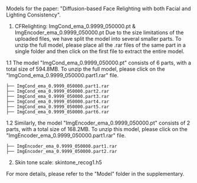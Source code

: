 Models for the paper: "Diffusion-based Face Relighting with both Facial and Lighting Consistency".

1. CFRelighting: ImgCond_ema_0.9999_050000.pt & ImgEncoder_ema_0.9999_050000.pt
Due to the size limitations of the uploaded files, we have split the model into several smaller parts. To unzip the full model, please place all the .rar files of the same part in a single folder and then click on the first file to extract the entire model.

1.1 The model "ImgCond_ema_0.9999_050000.pt" consists of 6 parts, with a total size of 594.8MB. To unzip the full model, please click on the "ImgCond_ema_0.9999_050000.part1.rar" file.

    ├── ImgCond_ema_0.9999_050000.part1.rar                   
    ├── ImgCond_ema_0.9999_050000.part2.rar                               
    ├── ImgCond_ema_0.9999_050000.part3.rar                              
    ├── ImgCond_ema_0.9999_050000.part4.rar                
    ├── ImgCond_ema_0.9999_050000.part5.rar                          
    ├── ImgCond_ema_0.9999_050000.part6.rar                               

1.2 Similarly, the model "ImgEncoder_ema_0.9999_050000.pt" consists of 2 parts, with a total size of 168.2MB. To unzip this model, please click on the "ImgEncoder_ema_0.9999_050000.part1.rar" file.

    ├── ImgEncoder_ema_0.9999_050000.part1.rar                   
    ├── ImgEncoder_ema_0.9999_050000.part2.rar 


2. Skin tone scale: skintone_recog1.h5

For more details, please refer to the "Model" folder in the supplementary.
